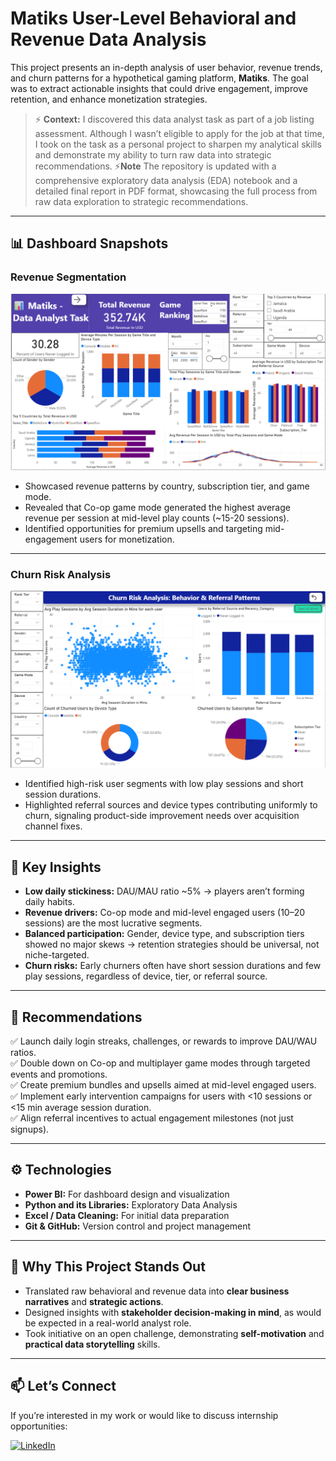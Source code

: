 # Matiks User-Level Behavioral and Revenue Data Analysis

This project presents an in-depth analysis of user behavior, revenue trends, and churn patterns for a hypothetical gaming platform, **Matiks**. The goal was to extract actionable insights that could drive engagement, improve retention, and enhance monetization strategies.  

> ⚡ **Context:** I discovered this data analyst task as part of a job listing assessment. Although I wasn’t eligible to apply for the job at that time, I took on the task as a personal project to sharpen my analytical skills and demonstrate my ability to turn raw data into strategic recommendations.
> ⚡**Note** The repository is updated with a comprehensive exploratory data analysis (EDA) notebook and a detailed final report in PDF format, showcasing the full process from raw data exploration to strategic recommendations.

---

## 📊 Dashboard Snapshots  

### Revenue Segmentation  
![Revenue Segmentation Dashboard](images/revenue-segmentation.png)

- Showcased revenue patterns by country, subscription tier, and game mode.  
- Revealed that Co-op game mode generated the highest average revenue per session at mid-level play counts (~15-20 sessions).  
- Identified opportunities for premium upsells and targeting mid-engagement users for monetization.

---

### Churn Risk Analysis  
![Churn Risk Dashboard](images/churn.png)

- Identified high-risk user segments with low play sessions and short session durations.  
- Highlighted referral sources and device types contributing uniformly to churn, signaling product-side improvement needs over acquisition channel fixes.

---



## 🔑 Key Insights  

- **Low daily stickiness:** DAU/MAU ratio ~5% → players aren’t forming daily habits.  
- **Revenue drivers:** Co-op mode and mid-level engaged users (10–20 sessions) are the most lucrative segments.  
- **Balanced participation:** Gender, device type, and subscription tiers showed no major skews → retention strategies should be universal, not niche-targeted.  
- **Churn risks:** Early churners often have short session durations and few play sessions, regardless of device, tier, or referral source.

---

## 📝 Recommendations  

✅ Launch daily login streaks, challenges, or rewards to improve DAU/WAU ratios.  
✅ Double down on Co-op and multiplayer game modes through targeted events and promotions.  
✅ Create premium bundles and upsells aimed at mid-level engaged users.  
✅ Implement early intervention campaigns for users with <10 sessions or <15 min average session duration.  
✅ Align referral incentives to actual engagement milestones (not just signups).  

---

## ⚙ Technologies  

- **Power BI:** For dashboard design and visualization  
- **Python and its Libraries:** Exploratory Data Analysis  
- **Excel / Data Cleaning:** For initial data preparation  
- **Git & GitHub:** Version control and project management  

---

## 🌟 Why This Project Stands Out  

- Translated raw behavioral and revenue data into **clear business narratives** and **strategic actions**.  
- Designed insights with **stakeholder decision-making in mind**, as would be expected in a real-world analyst role.  
- Took initiative on an open challenge, demonstrating **self-motivation** and **practical data storytelling** skills.  

---

## 📫 Let’s Connect  

If you’re interested in my work or would like to discuss internship opportunities:  

[![LinkedIn](https://img.shields.io/badge/LinkedIn-blue?logo=linkedin)](https://www.linkedin.com/in/deshmukhgayatri/)
